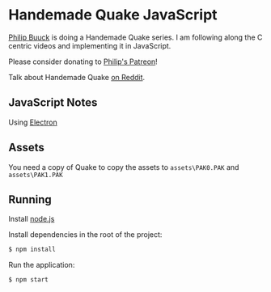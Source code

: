 # Handemade Quake JavaScript

[Philip Buuck](https://twitter.com/philipbuuck) is doing a Handemade Quake series.
I am following along the C centric videos and implementing it in JavaScript.

Please consider donating to [Philip's Patreon](http://bit.ly/1UsXwF5)!

Talk about Handemade Quake [on Reddit](https://www.reddit.com/r/HandmadeQuake/).

## JavaScript Notes

Using [Electron](http://electron.atom.io/)

## Assets

You need a copy of Quake to copy the assets to `assets\PAK0.PAK` and `assets\PAK1.PAK`

## Running

Install [node.js](https://nodejs.org/en/)

Install dependencies in the root of the project:
```sh
$ npm install
```

Run the application:
```sh
$ npm start
```
